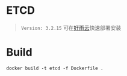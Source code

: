 # ETCD

> `Version: 3.2.15`
> 可在[好雨云](https://www.goodrain.com/#/app/detail/86)快速部署安装

# Build

```
docker build -t etcd -f Dockerfile .
```